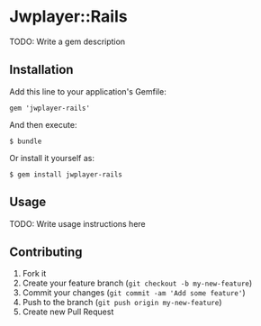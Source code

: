 # Jwplayer::Rails

TODO: Write a gem description

## Installation

Add this line to your application's Gemfile:

    gem 'jwplayer-rails'

And then execute:

    $ bundle

Or install it yourself as:

    $ gem install jwplayer-rails

## Usage

TODO: Write usage instructions here

## Contributing

1. Fork it
2. Create your feature branch (`git checkout -b my-new-feature`)
3. Commit your changes (`git commit -am 'Add some feature'`)
4. Push to the branch (`git push origin my-new-feature`)
5. Create new Pull Request
